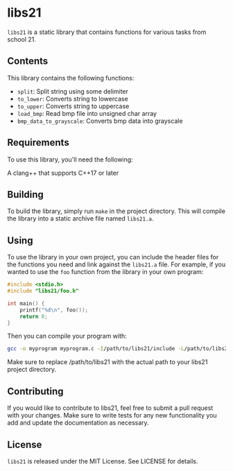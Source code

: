 # libs21

`libs21` is a static library that contains functions for various tasks from school 21.

## Contents
This library contains the following functions:

* `split`: Split string using some delimiter
* `to_lower`: Converts string to lowercase
* `to_upper`: Converts string to uppercase
* `load_bmp`: Read bmp file into unsigned char array
* `bmp_data_to_grayscale`: Converts bmp data into grayscale

## Requirements
To use this library, you'll need the following:

A clang++ that supports C++17 or later

## Building

To build the library, simply run `make` in the project directory. This will compile the library into a static archive file named `libs21.a`. 


## Using

To use the library in your own project, you can include the header files for the functions you need and link against the `libs21.a` file. For example, if you wanted to use the `foo` function from the library in your own program:

```c
#include <stdio.h>
#include "libs21/foo.h"

int main() {
    printf("%d\n", foo());
    return 0;
}
```
Then you can compile your program with:
```bash
gcc -o myprogram myprogram.c -I/path/to/libs21/include -L/path/to/libs21 -ls21
```
Make sure to replace /path/to/libs21 with the actual path to your libs21 project directory.

## Contributing
If you would like to contribute to libs21, feel free to submit a pull request with your changes. Make sure to write tests for any new functionality you add and update the documentation as necessary.

## License

`libs21` is released under the MIT License. See LICENSE for details.
